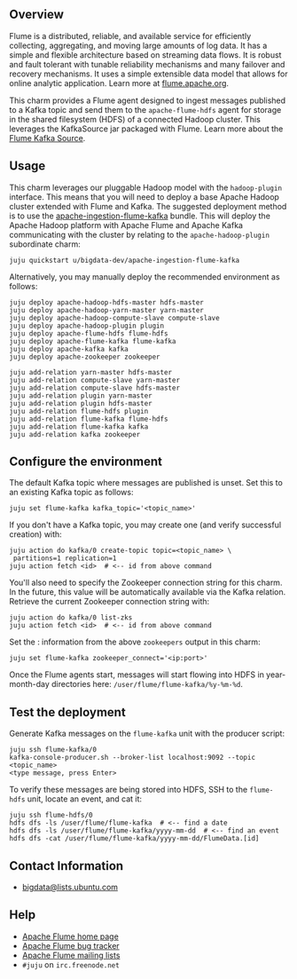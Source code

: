 ## Overview

Flume is a distributed, reliable, and available service for efficiently
collecting, aggregating, and moving large amounts of log data. It has a simple
and flexible architecture based on streaming data flows. It is robust and fault
tolerant with tunable reliability mechanisms and many failover and recovery
mechanisms. It uses a simple extensible data model that allows for online
analytic application. Learn more at [flume.apache.org](http://flume.apache.org).

This charm provides a Flume agent designed to ingest messages published to
a Kafka topic and send them to the `apache-flume-hdfs` agent for storage in
the shared filesystem (HDFS) of a connected Hadoop cluster. This leverages the
KafkaSource jar packaged with Flume. Learn more about the
[Flume Kafka Source](https://flume.apache.org/FlumeUserGuide.html#kafka-source).


## Usage

This charm leverages our pluggable Hadoop model with the `hadoop-plugin`
interface. This means that you will need to deploy a base Apache Hadoop cluster
extended with Flume and Kafka. The suggested deployment method is to use the
[apache-ingestion-flume-kafka](https://jujucharms.com/u/bigdata-dev/apache-ingestion-flume-kafka/)
bundle. This will deploy the Apache Hadoop platform with Apache Flume
and Apache Kafka communicating with the cluster by relating to the
`apache-hadoop-plugin` subordinate charm:

    juju quickstart u/bigdata-dev/apache-ingestion-flume-kafka

Alternatively, you may manually deploy the recommended environment as follows:

    juju deploy apache-hadoop-hdfs-master hdfs-master
    juju deploy apache-hadoop-yarn-master yarn-master
    juju deploy apache-hadoop-compute-slave compute-slave
    juju deploy apache-hadoop-plugin plugin
    juju deploy apache-flume-hdfs flume-hdfs
    juju deploy apache-flume-kafka flume-kafka
    juju deploy apache-kafka kafka
    juju deploy apache-zookeeper zookeeper

    juju add-relation yarn-master hdfs-master
    juju add-relation compute-slave yarn-master
    juju add-relation compute-slave hdfs-master
    juju add-relation plugin yarn-master
    juju add-relation plugin hdfs-master
    juju add-relation flume-hdfs plugin
    juju add-relation flume-kafka flume-hdfs
    juju add-relation flume-kafka kafka
    juju add-relation kafka zookeeper

## Configure the environment

The default Kafka topic where messages are published is unset. Set this to
an existing Kafka topic as follows:

    juju set flume-kafka kafka_topic='<topic_name>'

If you don't have a Kafka topic, you may create one (and verify successful
creation) with:

    juju action do kafka/0 create-topic topic=<topic_name> \
     partitions=1 replication=1
    juju action fetch <id>  # <-- id from above command

You'll also need to specify the Zookeeper connection string for this charm. In
the future, this value will be automatically available via the Kafka relation.
Retrieve the current Zookeeper connection string with:

    juju action do kafka/0 list-zks
    juju action fetch <id>  # <-- id from above command

Set the <ip>:<port> information from the above `zookeepers` output in this
charm:

    juju set flume-kafka zookeeper_connect='<ip:port>'

Once the Flume agents start, messages will start flowing into
HDFS in year-month-day directories here: `/user/flume/flume-kafka/%y-%m-%d`.


## Test the deployment

Generate Kafka messages on the `flume-kafka` unit with the producer script:

    juju ssh flume-kafka/0
    kafka-console-producer.sh --broker-list localhost:9092 --topic <topic_name>
    <type message, press Enter>

To verify these messages are being stored into HDFS, SSH to the `flume-hdfs`
unit, locate an event, and cat it:

    juju ssh flume-hdfs/0
    hdfs dfs -ls /user/flume/flume-kafka  # <-- find a date
    hdfs dfs -ls /user/flume/flume-kafka/yyyy-mm-dd  # <-- find an event
    hdfs dfs -cat /user/flume/flume-kafka/yyyy-mm-dd/FlumeData.[id]


## Contact Information

- <bigdata@lists.ubuntu.com>


## Help

- [Apache Flume home page](http://flume.apache.org/)
- [Apache Flume bug tracker](https://issues.apache.org/jira/browse/flume)
- [Apache Flume mailing lists](https://flume.apache.org/mailinglists.html)
- `#juju` on `irc.freenode.net`
